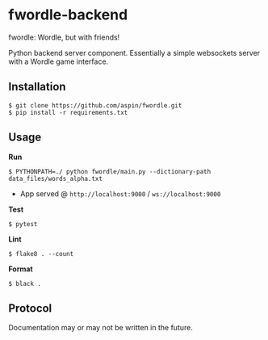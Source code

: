 # fwordle-backend

fwordle: Wordle, but with friends!

Python backend server component. Essentially a simple websockets server with a Wordle game interface.

## Installation

```
$ git clone https://github.com/aspin/fwordle.git
$ pip install -r requirements.txt
```

## Usage

**Run**

```
$ PYTHONPATH=./ python fwordle/main.py --dictionary-path data_files/words_alpha.txt
```

- App served @ `http://localhost:9000` / `ws://localhost:9000`

**Test**

```
$ pytest
```

**Lint**

```
$ flake8 . --count
```

**Format**

```
$ black .
```

## Protocol

Documentation may or may not be written in the future.
